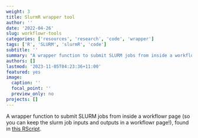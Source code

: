 ```yaml
---
weight: 3
title: SlurmR wrapper tool 
author: ''
date: '2022-04-26'
slug: workflowr-tools
categories: ['resources', 'research', 'code', 'wrapper']
tags: ['R', 'SLURM', 'slurmR', 'code']
subtitle: ''
summary: "A wrapper function to submit SLURM jobs from inside a workflowr page (so you can keep the slurm job inputs and outputs in a workflowr page!)"
authors: []
lastmod: '2023-11-05T04:23:36+11:00'
featured: yes
image:
  caption: ''
  focal_point: ''
  preview_only: no
projects: []
---
```

A wrapper function to submit SLURM jobs from inside a workflowr page (so you can keep the slurm job inputs and outputs in a workflowr page!), found in [this RScript]( https://github.com/IJbeasley/Personal_Academic_Website/blob/main/content/code_sharing/slurm_sub_from_rmd.R). 


